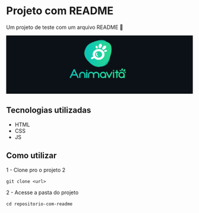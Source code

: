 # Projeto com README
Um projeto de teste com um arquivo README 🚀

[<img src="./tela.gif" alt="gif da tela inicial do projeto xyz">](https://google.com)

## Tecnologias utilizadas
- HTML
- CSS
- JS

## Como utilizar

1 - Clone pro o projeto 2
```
git clone <url>
```

2 - Acesse a pasta do projeto
```
cd repositorio-com-readme
```